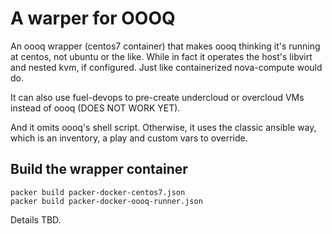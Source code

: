 # A warper for OOOQ

An oooq wrapper (centos7 container) that makes oooq
thinking it's running at centos, not ubuntu or the like.
While in fact it operates the host's libvirt and nested
kvm, if configured. Just like containerized nova-compute
would do.

It can also use fuel-devops to pre-create undercloud or
overcloud VMs instead of oooq (DOES NOT WORK YET).

And it omits oooq's shell script. Otherwise, it uses
the classic ansible way, which is an inventory, a play
and custom vars to override.

## Build the wrapper container
```
packer build packer-docker-centos7.json
packer build packer-docker-oooq-runner.json
```

Details TBD.
